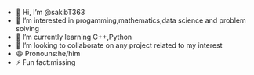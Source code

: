 - 👋 Hi, I’m @sakibT363
- 👀 I’m interested in progamming,mathematics,data science and problem solving
- 🌱 I’m currently learning C++,Python
- 💞️ I’m looking to collaborate on any project related to my interest
- 😄 Pronouns:he/him
- ⚡ Fun fact:missing

<!---
sakibT363/sakibT363 is a ✨ special ✨ repository because its `README.md` (this file) appears on your GitHub profile.
You can click the Preview link to take a look at your changes.
--->

